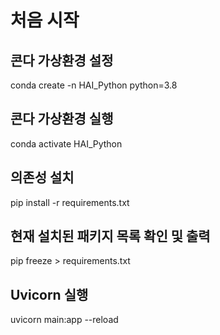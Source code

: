 # 처음 시작

## 콘다 가상환경 설정
conda create -n HAI_Python python=3.8

## 콘다 가상환경 실행
conda activate HAI_Python

## 의존성 설치
pip install -r requirements.txt

## 현재 설치된 패키지 목록 확인 및 출력
pip freeze > requirements.txt

## Uvicorn 실행
uvicorn main:app --reload

